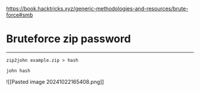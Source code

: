 https://book.hacktricks.xyz/generic-methodologies-and-resources/brute-force#smb


# Bruteforce zip password
---
```
zip2john example.zip > hash

john hash
```
![[Pasted image 20241022165408.png]]